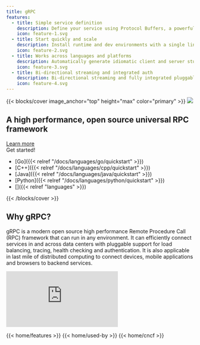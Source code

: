 ```yaml
---
title: gRPC
features:
  - title: Simple service definition
    description: Define your service using Protocol Buffers, a powerful binary serialization toolset and language
    icon: feature-1.svg
  - title: Start quickly and scale
    description: Install runtime and dev environments with a single line and also scale to millions of RPCs per second with the framework
    icon: feature-2.svg
  - title: Works across languages and platforms
    description: Automatically generate idiomatic client and server stubs for your service in a variety of languages and platforms
    icon: feature-3.svg
  - title: Bi-directional streaming and integrated auth
    description: Bi-directional streaming and fully integrated pluggable authentication with HTTP/2-based transport
    icon: feature-4.svg
---
```


{{< blocks/cover image_anchor="top" height="max" color="primary" >}}
<img src="/img/logos/grpc-logo.png" class="grpc-logo" />
<h2>A high performance, open source universal RPC framework</h2>
<a
	class="btn btn-lg btn-primary font-weight-bold my-4"
	href="/docs/what-is-grpc/introduction"
>
Learn more
</a>

<div class="h3 mt-2">Get started!</div>

<div class="l-get-started-buttons">

- [Go]({{< relref "/docs/languages/go/quickstart" >}})
- [C++]({{< relref "/docs/languages/cpp/quickstart" >}})
- [Java]({{< relref "/docs/languages/java/quickstart" >}})
- [Python]({{< relref "/docs/languages/python/quickstart" >}})
- [<i class="fas fa-ellipsis-h" aria-label="Supported languages"></i>]({{< relref "languages" >}})
</div>
{{< /blocks/cover >}}

<div class="container">

<section class="home--top-section why-grpc">
<h2>Why gRPC?</h2>

gRPC is a modern open source high performance Remote Procedure Call (RPC)
framework that can run in any environment. It can efficiently connect services
in and across data centers with pluggable support for load balancing, tracing,
health checking and authentication. It is also applicable in last mile of
distributed computing to connect devices, mobile applications and browsers to
backend services.
</section>
<div class="youtube-video-center">
    <div class="video-wrapper">
        <iframe 
            src="https://www.youtube.com/embed/5dMK5OW6WSw" 
            title="Ten Years of gRPC" 
            frameborder="0" 
            allowfullscreen>
        </iframe>
    </div>
</div>

{{< home/features >}}
{{< home/used-by >}}
{{< home/cncf >}}

</div>
